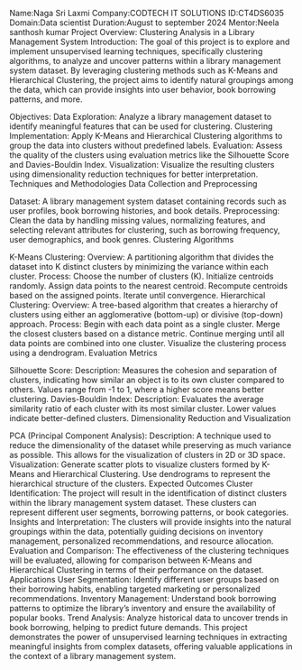 Name:Naga Sri Laxmi
Company:CODTECH IT SOLUTIONS
ID:CT4DS6035
Domain:Data scientist
Duration:August to september 2024
Mentor:Neela santhosh kumar
Project Overview:
Clustering Analysis in a Library Management System
Introduction:
The goal of this project is to explore and implement unsupervised learning techniques, specifically clustering algorithms, to analyze and uncover patterns within a library management system dataset. By leveraging clustering methods such as K-Means and Hierarchical Clustering, the project aims to identify natural groupings among the data, which can provide insights into user behavior, book borrowing patterns, and more.

Objectives:
Data Exploration: Analyze a library management dataset to identify meaningful features that can be used for clustering.
Clustering Implementation: Apply K-Means and Hierarchical Clustering algorithms to group the data into clusters without predefined labels.
Evaluation: Assess the quality of the clusters using evaluation metrics like the Silhouette Score and Davies-Bouldin Index.
Visualization: Visualize the resulting clusters using dimensionality reduction techniques for better interpretation.
Techniques and Methodologies
Data Collection and Preprocessing

Dataset: A library management system dataset containing records such as user profiles, book borrowing histories, and book details.
Preprocessing: Clean the data by handling missing values, normalizing features, and selecting relevant attributes for clustering, such as borrowing frequency, user demographics, and book genres.
Clustering Algorithms

K-Means Clustering:
Overview: A partitioning algorithm that divides the dataset into K distinct clusters by minimizing the variance within each cluster.
Process:
Choose the number of clusters (K).
Initialize centroids randomly.
Assign data points to the nearest centroid.
Recompute centroids based on the assigned points.
Iterate until convergence.
Hierarchical Clustering:
Overview: A tree-based algorithm that creates a hierarchy of clusters using either an agglomerative (bottom-up) or divisive (top-down) approach.
Process:
Begin with each data point as a single cluster.
Merge the closest clusters based on a distance metric.
Continue merging until all data points are combined into one cluster.
Visualize the clustering process using a dendrogram.
Evaluation Metrics

Silhouette Score:
Description: Measures the cohesion and separation of clusters, indicating how similar an object is to its own cluster compared to others. Values range from -1 to 1, where a higher score means better clustering.
Davies-Bouldin Index:
Description: Evaluates the average similarity ratio of each cluster with its most similar cluster. Lower values indicate better-defined clusters.
Dimensionality Reduction and Visualization

PCA (Principal Component Analysis):
Description: A technique used to reduce the dimensionality of the dataset while preserving as much variance as possible. This allows for the visualization of clusters in 2D or 3D space.
Visualization:
Generate scatter plots to visualize clusters formed by K-Means and Hierarchical Clustering.
Use dendrograms to represent the hierarchical structure of the clusters.
Expected Outcomes
Cluster Identification: The project will result in the identification of distinct clusters within the library management system dataset. These clusters can represent different user segments, borrowing patterns, or book categories.
Insights and Interpretation: The clusters will provide insights into the natural groupings within the data, potentially guiding decisions on inventory management, personalized recommendations, and resource allocation.
Evaluation and Comparison: The effectiveness of the clustering techniques will be evaluated, allowing for comparison between K-Means and Hierarchical Clustering in terms of their performance on the dataset.
Applications
User Segmentation: Identify different user groups based on their borrowing habits, enabling targeted marketing or personalized recommendations.
Inventory Management: Understand book borrowing patterns to optimize the library’s inventory and ensure the availability of popular books.
Trend Analysis: Analyze historical data to uncover trends in book borrowing, helping to predict future demands.
This project demonstrates the power of unsupervised learning techniques in extracting meaningful insights from complex datasets, offering valuable applications in the context of a library management system.
